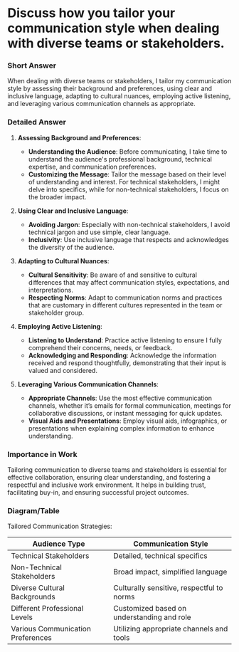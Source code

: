 # Discuss how you tailor your communication style when dealing with diverse teams or stakeholders.

### Short Answer
When dealing with diverse teams or stakeholders, I tailor my communication style by assessing their background and preferences, using clear and inclusive language, adapting to cultural nuances, employing active listening, and leveraging various communication channels as appropriate.

### Detailed Answer
1. **Assessing Background and Preferences**:
    - **Understanding the Audience**: Before communicating, I take time to understand the audience's professional background, technical expertise, and communication preferences.
    - **Customizing the Message**: Tailor the message based on their level of understanding and interest. For technical stakeholders, I might delve into specifics, while for non-technical stakeholders, I focus on the broader impact.

2. **Using Clear and Inclusive Language**:
    - **Avoiding Jargon**: Especially with non-technical stakeholders, I avoid technical jargon and use simple, clear language.
    - **Inclusivity**: Use inclusive language that respects and acknowledges the diversity of the audience.

3. **Adapting to Cultural Nuances**:
    - **Cultural Sensitivity**: Be aware of and sensitive to cultural differences that may affect communication styles, expectations, and interpretations.
    - **Respecting Norms**: Adapt to communication norms and practices that are customary in different cultures represented in the team or stakeholder group.

4. **Employing Active Listening**:
    - **Listening to Understand**: Practice active listening to ensure I fully comprehend their concerns, needs, or feedback.
    - **Acknowledging and Responding**: Acknowledge the information received and respond thoughtfully, demonstrating that their input is valued and considered.

5. **Leveraging Various Communication Channels**:
    - **Appropriate Channels**: Use the most effective communication channels, whether it’s emails for formal communication, meetings for collaborative discussions, or instant messaging for quick updates.
    - **Visual Aids and Presentations**: Employ visual aids, infographics, or presentations when explaining complex information to enhance understanding.

### Importance in Work
Tailoring communication to diverse teams and stakeholders is essential for effective collaboration, ensuring clear understanding, and fostering a respectful and inclusive work environment. It helps in building trust, facilitating buy-in, and ensuring successful project outcomes.

### Diagram/Table
Tailored Communication Strategies:

| Audience Type             | Communication Style                          |
|---------------------------|----------------------------------------------|
| Technical Stakeholders    | Detailed, technical specifics                |
| Non-Technical Stakeholders| Broad impact, simplified language            |
| Diverse Cultural Backgrounds| Culturally sensitive, respectful to norms   |
| Different Professional Levels| Customized based on understanding and role |
| Various Communication Preferences| Utilizing appropriate channels and tools |